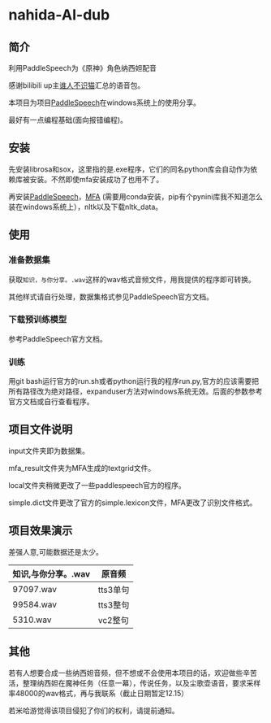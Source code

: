 # nahida-AI-dub

## 简介

利用PaddleSpeech为《原神》角色纳西妲配音

感谢bilibili up主[谁人不识猫](https://space.bilibili.com/5153102)汇总的语音包。

本项目为项目[PaddleSpeech](https://github.com/PaddlePaddle/PaddleSpeech)在windows系统上的使用分享。

最好有一点编程基础(面向报错编程)。

## 安装

先安装librosa和sox，这里指的是.exe程序，它们的同名python库会自动作为依赖库被安装。不然即使mfa安装成功了也用不了。

再安装[PaddleSpeech](https://github.com/PaddlePaddle/PaddleSpeech)，[MFA](https://github.com/MontrealCorpusTools/Montreal-Forced-Aligner) (需要用conda安装，pip有个pynini库我不知道怎么装在windows系统上），nltk以及下载nltk_data。

## 使用

### 准备数据集

获取`知识，与你分享。.wav`这样的wav格式音频文件，用我提供的程序即可转换。

其他样式请自行处理，数据集格式参见PaddleSpeech官方文档。

### 下载预训练模型

参考PaddleSpeech官方文档。

### 训练

用git bash运行官方的run.sh或者python运行我的程序run.py,官方的应该需要把所有路径改为绝对路径，expanduser方法对windows系统无效。后面的参数参考官方文档或自行查看程序。

## 项目文件说明

input文件夹即为数据集。

mfa_result文件夹为MFA生成的textgrid文件。

local文件夹稍微更改了一些paddlespeech官方的程序。

simple.dict文件更改了官方的simple.lexicon文件，MFA更改了识别文件格式。

## 项目效果演示

差强人意,可能数据还是太少。

|知识,与你分享。.wav | 原音频   |
|---                 | ---      |
|      97097.wav     | tts3单句 |
|      99584.wav     | tts3整句 |
|      5310.wav      | vc2整句  |
## 其他

若有人想要合成一些纳西妲音频，但不想或不会使用本项目的话，欢迎做些辛苦活，整理纳西妲在魔神任务（任意一幕），传说任务，以及尘歌壶语音，要求采样率48000的wav格式，再与我联系（截止日期暂定12.15）

若米哈游觉得该项目侵犯了你们的权利，请提前通知。
